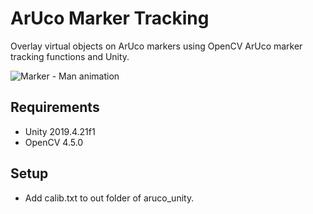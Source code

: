 # ArUco Marker Tracking

Overlay virtual objects on ArUco markers using OpenCV ArUco marker tracking functions and Unity.

![Marker - Man animation](../images/aruco_man.gif)

## Requirements
* Unity 2019.4.21f1
* OpenCV 4.5.0

## Setup
* Add calib.txt to out folder of aruco_unity.